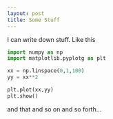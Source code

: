 ```yaml
---
layout: post
title: Some Stuff
---
```


I can write down stuff. Like this

```python
import numpy as np
import matplotlib.pyplotg as plt

xx = np.linspace(0,1,100) 
yy = xx**2

plt.plot(xx,yy)
plt.show()
```

and that and so on and so forth...